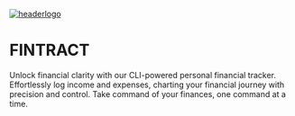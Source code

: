 [![headerlogo](https://github.com/MR-JLTC/FINTRACT/assets/168248719/f8e13283-47b5-4a1a-9ae6-d28af1582d3c)](#readme)
# FINTRACT
Unlock financial clarity with our CLI-powered personal financial tracker. Effortlessly log income and expenses, charting your financial journey with precision and control. Take command of your finances, one command at a time.
